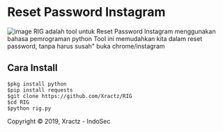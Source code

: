 # Reset Password Instagram
![image](https://github.com/Xractz/RIG/blob/master/rig.jpg)
RIG adalah tool untuk Reset Password Instagram menggunakan bahasa pemrograman python
Tool ini memudahkan kita dalam reset password, tanpa harus susah" buka chrome/instagram

## Cara Install
```
$pkg install python
$pip install requests
$git clone https://github.com/Xractz/RIG
$cd RIG
$python rig.py
```


Copyright © 2019, Xractz - IndoSec


